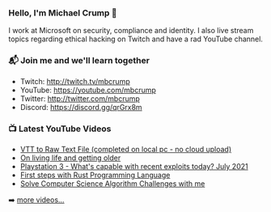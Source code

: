 ### Hello, I'm Michael Crump 👋

I work at Microsoft on security, compliance and identity. I also live stream topics regarding ethical hacking on Twitch and have a rad YouTube channel. 

### 📬 Join me and we'll learn together

- Twitch: http://twitch.tv/mbcrump
- YouTube: https://youtube.com/mbcrump
- Twitter: http://twitter.com/mbcrump
- Discord: https://discord.gg/qrGrx8m

### 📺 Latest YouTube Videos

<!-- YOUTUBE:START -->
- [VTT to Raw Text File (completed on local pc - no cloud upload)](https://www.youtube.com/watch?v=DeiCkpVbQH4)
- [On living life and getting older](https://www.youtube.com/watch?v=Sz1tN-o4hBs)
- [Playstation 3 - What's capable with recent exploits today? July 2021](https://www.youtube.com/watch?v=OgcTNcA0SMs)
- [First steps with Rust Programming Language](https://www.youtube.com/watch?v=GFzwCq5OHSg)
- [Solve Computer Science Algorithm Challenges with me](https://www.youtube.com/watch?v=j9tA1tLbHzc)
<!-- YOUTUBE:END -->

➡️ [more videos...](https://youtube.com/mbcrump)

